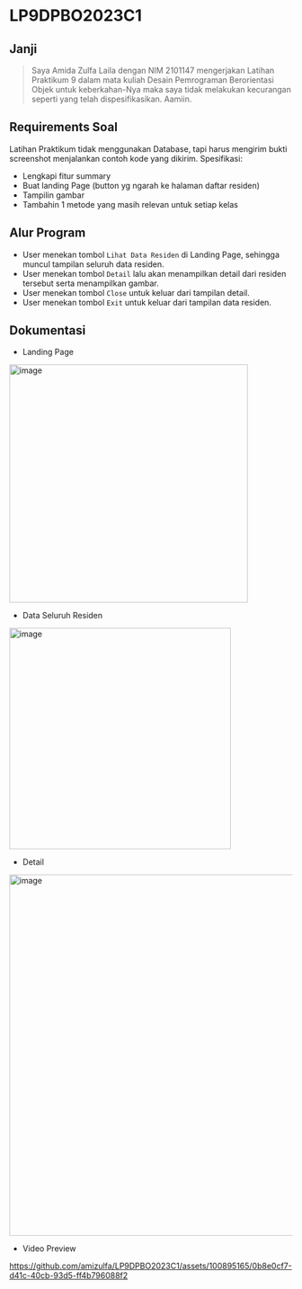# LP9DPBO2023C1

## Janji
> Saya Amida Zulfa Laila dengan NIM 2101147 mengerjakan Latihan Praktikum 9 dalam mata kuliah Desain Pemrograman Berorientasi Objek untuk keberkahan-Nya maka saya tidak melakukan kecurangan seperti yang telah dispesifikasikan. Aamiin.

## Requirements Soal
Latihan Praktikum tidak menggunakan Database, tapi harus mengirim bukti screenshot menjalankan contoh kode yang dikirim.
Spesifikasi:
- Lengkapi fitur summary
- Buat landing Page (button yg ngarah ke halaman daftar residen)
- Tampilin gambar
- Tambahin 1 metode yang masih relevan untuk setiap kelas

## Alur Program
- User menekan tombol ```Lihat Data Residen``` di Landing Page, sehingga muncul tampilan seluruh data residen.
- User menekan tombol ```Detail``` lalu akan menampilkan detail dari residen tersebut serta menampilkan gambar.
- User menekan tombol ```Close``` untuk keluar dari tampilan detail.
- User menekan tombol ```Exit``` untuk keluar dari tampilan data residen.
## Dokumentasi
- Landing Page
<img width="424" alt="image" src="https://github.com/amizulfa/LP9DPBO2023C1/assets/100895165/cbba19dc-fb29-4921-b6fe-1c86bfb3bfb4">

- Data Seluruh Residen
<img width="394" alt="image" src="https://github.com/amizulfa/LP9DPBO2023C1/assets/100895165/9b6051d5-3f92-41a1-b436-26debb94c05f">

- Detail
<img width="643" alt="image" src="https://github.com/amizulfa/LP9DPBO2023C1/assets/100895165/95f04048-73f0-4cdb-8387-985018bea0bf">

- Video Preview 

https://github.com/amizulfa/LP9DPBO2023C1/assets/100895165/0b8e0cf7-d41c-40cb-93d5-ff4b796088f2




